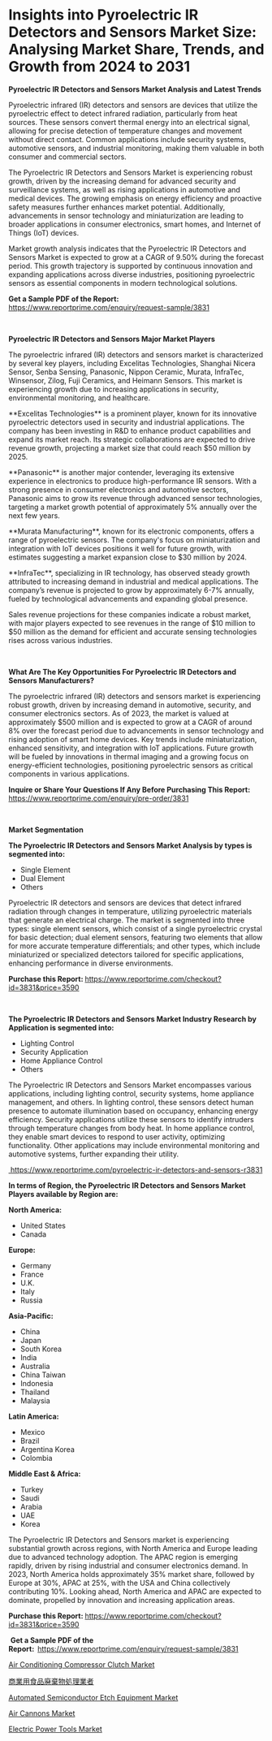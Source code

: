 <p><h1>Insights into Pyroelectric IR Detectors and Sensors Market Size: Analysing Market Share, Trends, and Growth from 2024 to 2031</h1></p><p><strong>Pyroelectric IR Detectors and Sensors Market Analysis and Latest Trends</strong></p>
<p><p>Pyroelectric infrared (IR) detectors and sensors are devices that utilize the pyroelectric effect to detect infrared radiation, particularly from heat sources. These sensors convert thermal energy into an electrical signal, allowing for precise detection of temperature changes and movement without direct contact. Common applications include security systems, automotive sensors, and industrial monitoring, making them valuable in both consumer and commercial sectors.</p><p>The Pyroelectric IR Detectors and Sensors Market is experiencing robust growth, driven by the increasing demand for advanced security and surveillance systems, as well as rising applications in automotive and medical devices. The growing emphasis on energy efficiency and proactive safety measures further enhances market potential. Additionally, advancements in sensor technology and miniaturization are leading to broader applications in consumer electronics, smart homes, and Internet of Things (IoT) devices.</p><p>Market growth analysis indicates that the Pyroelectric IR Detectors and Sensors Market is expected to grow at a CAGR of 9.50% during the forecast period. This growth trajectory is supported by continuous innovation and expanding applications across diverse industries, positioning pyroelectric sensors as essential components in modern technological solutions.</p></p>
<p><strong>Get a Sample PDF of the Report:&nbsp;</strong> <a href="https://www.reportprime.com/enquiry/request-sample/3831">https://www.reportprime.com/enquiry/request-sample/3831</a></p>
<p>&nbsp;</p>
<p><strong>Pyroelectric IR Detectors and Sensors Major Market Players</strong></p>
<p><p>The pyroelectric infrared (IR) detectors and sensors market is characterized by several key players, including Excelitas Technologies, Shanghai Nicera Sensor, Senba Sensing, Panasonic, Nippon Ceramic, Murata, InfraTec, Winsensor, Zilog, Fuji Ceramics, and Heimann Sensors. This market is experiencing growth due to increasing applications in security, environmental monitoring, and healthcare.</p><p>**Excelitas Technologies** is a prominent player, known for its innovative pyroelectric detectors used in security and industrial applications. The company has been investing in R&D to enhance product capabilities and expand its market reach. Its strategic collaborations are expected to drive revenue growth, projecting a market size that could reach $50 million by 2025.</p><p>**Panasonic** is another major contender, leveraging its extensive experience in electronics to produce high-performance IR sensors. With a strong presence in consumer electronics and automotive sectors, Panasonic aims to grow its revenue through advanced sensor technologies, targeting a market growth potential of approximately 5% annually over the next few years.</p><p>**Murata Manufacturing**, known for its electronic components, offers a range of pyroelectric sensors. The company's focus on miniaturization and integration with IoT devices positions it well for future growth, with estimates suggesting a market expansion close to $30 million by 2024.</p><p>**InfraTec**, specializing in IR technology, has observed steady growth attributed to increasing demand in industrial and medical applications. The company’s revenue is projected to grow by approximately 6-7% annually, fueled by technological advancements and expanding global presence.</p><p>Sales revenue projections for these companies indicate a robust market, with major players expected to see revenues in the range of $10 million to $50 million as the demand for efficient and accurate sensing technologies rises across various industries.</p></p>
<p>&nbsp;</p>
<p><strong>What Are The Key Opportunities For Pyroelectric IR Detectors and Sensors Manufacturers?</strong></p>
<p><p>The pyroelectric infrared (IR) detectors and sensors market is experiencing robust growth, driven by increasing demand in automotive, security, and consumer electronics sectors. As of 2023, the market is valued at approximately $500 million and is expected to grow at a CAGR of around 8% over the forecast period due to advancements in sensor technology and rising adoption of smart home devices. Key trends include miniaturization, enhanced sensitivity, and integration with IoT applications. Future growth will be fueled by innovations in thermal imaging and a growing focus on energy-efficient technologies, positioning pyroelectric sensors as critical components in various applications.</p></p>
<p><strong>Inquire or Share Your Questions If Any Before Purchasing This Report:</strong> <a href="https://www.reportprime.com/enquiry/pre-order/3831">https://www.reportprime.com/enquiry/pre-order/3831</a></p>
<p>&nbsp;</p>
<p><strong>Market Segmentation</strong></p>
<p><strong>The Pyroelectric IR Detectors and Sensors Market Analysis by types is segmented into:</strong></p>
<p><ul><li>Single Element</li><li>Dual Element</li><li>Others</li></ul></p>
<p><p>Pyroelectric IR detectors and sensors are devices that detect infrared radiation through changes in temperature, utilizing pyroelectric materials that generate an electrical charge. The market is segmented into three types: single element sensors, which consist of a single pyroelectric crystal for basic detection; dual element sensors, featuring two elements that allow for more accurate temperature differentials; and other types, which include miniaturized or specialized detectors tailored for specific applications, enhancing performance in diverse environments.</p></p>
<p><strong>Purchase this Report:&nbsp;</strong><a href="https://www.reportprime.com/checkout?id=3831&price=3590">https://www.reportprime.com/checkout?id=3831&price=3590</a></p>
<p>&nbsp;</p>
<p><strong>The Pyroelectric IR Detectors and Sensors Market Industry Research by Application is segmented into:</strong></p>
<p><ul><li>Lighting Control</li><li>Security Application</li><li>Home Appliance Control</li><li>Others</li></ul></p>
<p><p>The Pyroelectric IR Detectors and Sensors Market encompasses various applications, including lighting control, security systems, home appliance management, and others. In lighting control, these sensors detect human presence to automate illumination based on occupancy, enhancing energy efficiency. Security applications utilize these sensors to identify intruders through temperature changes from body heat. In home appliance control, they enable smart devices to respond to user activity, optimizing functionality. Other applications may include environmental monitoring and automotive systems, further expanding their utility.</p></p>
<p><a href="https://www.reportprime.com/pyroelectric-ir-detectors-and-sensors-r3831">&nbsp;https://www.reportprime.com/pyroelectric-ir-detectors-and-sensors-r3831</a></p>
<p><strong>In terms of Region, the Pyroelectric IR Detectors and Sensors Market Players available by Region are:</strong></p>
<p>
    <p> <strong> North America: </strong>
        <ul>
            <li>United States</li>
            <li>Canada</li>
        </ul>
        </p> 
    <p> <strong> Europe: </strong>
        <ul>
            <li>Germany</li>
            <li>France</li>
            <li>U.K.</li>
            <li>Italy</li>
            <li>Russia</li>
        </ul>
        </p> 
    <p> <strong> Asia-Pacific: </strong>
        <ul>
            <li>China</li>
            <li>Japan</li>
            <li>South Korea</li>
            <li>India</li>
            <li>Australia</li>
            <li>China Taiwan</li>
            <li>Indonesia</li>
            <li>Thailand</li>
            <li>Malaysia</li>
        </ul>
        </p> 
    <p> <strong> Latin America: </strong>
        <ul>
            <li>Mexico</li>
            <li>Brazil</li>
            <li>Argentina Korea</li>
            <li>Colombia</li>
        </ul>
        </p> 
    <p> <strong> Middle East & Africa: </strong>
        <ul>
            <li>Turkey</li>
            <li>Saudi</li>
            <li>Arabia</li>
            <li>UAE</li>
            <li>Korea</li>
        </ul>
    </p>
    </p>
<p><p>The Pyroelectric IR Detectors and Sensors market is experiencing substantial growth across regions, with North America and Europe leading due to advanced technology adoption. The APAC region is emerging rapidly, driven by rising industrial and consumer electronics demand. In 2023, North America holds approximately 35% market share, followed by Europe at 30%, APAC at 25%, with the USA and China collectively contributing 10%. Looking ahead, North America and APAC are expected to dominate, propelled by innovation and increasing application areas.</p></p>
<p><strong>Purchase this Report: </strong><a href="https://www.reportprime.com/checkout?id=3831&price=3590">https://www.reportprime.com/checkout?id=3831&price=3590</a></p>
<p>&nbsp;<strong>Get a Sample PDF of the Report:&nbsp;&nbsp;</strong><a href="https://www.reportprime.com/enquiry/request-sample/3831">https://www.reportprime.com/enquiry/request-sample/3831</a></p>
<p><strong></strong></p>
<p><p><a href="https://medium.com/@kaceyrath00/insights-into-the-air-conditioning-compressor-clutch-industry-market-financial-status-market-37f75b535bde">Air Conditioning Compressor Clutch Market</a></p><p><a href="https://medium.com/@katheleentco/%E5%95%86%E6%A5%AD%E7%94%A8%E9%A3%9F%E5%93%81%E5%BB%83%E6%A3%84%E7%89%A9%E5%87%A6%E7%90%86%E8%A3%85%E7%BD%AE%E5%B8%82%E5%A0%B4%E8%AA%BF%E6%9F%BB%E3%83%AC%E3%83%9D%E3%83%BC%E3%83%88-2031%E5%B9%B4%E3%81%BE%E3%81%A7%E3%81%AE%E5%B8%82%E5%A0%B4%E8%A6%8F%E6%A8%A1%E3%81%A8%E5%8F%8E%E7%9B%8A%E5%88%86%E6%9E%90%E3%82%92%E6%8E%A2%E6%B1%82%E3%81%97-13-7-%E3%81%AEcagr%E3%81%A7%E6%88%90%E9%95%B7%E3%81%97%E3%81%A6%E3%81%84%E3%81%BE%E3%81%99-e4e5f14a594a">商業用食品廃棄物処理業者</a></p><p><a href="https://github.com/ryanbell8967/Market-Research-Report-List-1/blob/main/automated-semiconductor-etch-equipment-market.md">Automated Semiconductor Etch Equipment Market</a></p><p><a href="https://medium.com/@kaceyrath00/market-insights-global-air-cannons-market-forecast-and-innovation-trends-2024-2031-478ad89b7540">Air Cannons Market</a></p><p><a href="https://issuu.com/reportprime-2/docs/electric-power-tools-market-size-20_cb3576912d3ae0">Electric Power Tools Market</a></p></p>